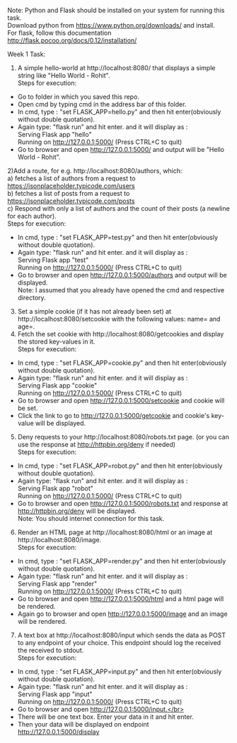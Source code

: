 Note: Python and Flask should be installed on your system for running this task.</br>
      Download python from https://www.python.org/downloads/ and install.</br>
      For flask, follow this documentation http://flask.pocoo.org/docs/0.12/installation/</br>

Week 1 Task:</br>
1) A simple hello-world at http://localhost:8080/​ that displays a simple string
like "Hello World - Rohit".</br>
Steps for execution:</br>
* Go to folder in which you saved this repo.
* Open cmd by typing cmd in the address bar of this folder.
* In cmd, type : "set FLASK_APP=hello.py" and then hit enter(obviously without double quotation).
* Again type: "flask run" and hit enter.
and it will display as :</br>
 Serving Flask app "hello"</br>
 Running on http://127.0.0.1:5000/ (Press CTRL+C to quit)</br>
* Go to browser and open http://127.0.0.1:5000/ and output will be "Hello World - Rohit".</br>

2)Add a route, for e.g. http://localhost:8080/authors​, which:</br>
a) fetches a list of authors from a request to
https://jsonplaceholder.typicode.com/users</br>
b) fetches a list of posts from a request to
https://jsonplaceholder.typicode.com/posts</br>
c) Respond with only​ a list of authors and the count of their posts (a newline for
each author).</br>
Steps for execution:</br>
* In cmd, type : "set FLASK_APP=test.py" and then hit enter(obviously without double quotation).
* Again type: "flask run" and hit enter.
and it will display as :</br>
 Serving Flask app "test"</br>
 Running on http://127.0.0.1:5000/ (Press CTRL+C to quit)</br>
* Go to browser and open http://127.0.0.1:5000/authors and output will be displayed.</br>
Note: I assumed that you already have opened the cmd and respective directory.</br>

3) Set a simple cookie (if it has not already been set) at
http://localhost:8080/setcookie​ with the following values:
name=<your-first-name> and age=<your-age>.</br>
4) Fetch the set cookie with http://localhost:8080/getcookies​ and display
the stored key-values in it.</br>
Steps for execution:</br>
* In cmd, type : "set FLASK_APP=cookie.py" and then hit enter(obviously without double quotation).
* Again type: "flask run" and hit enter.
and it will display as :</br>
 Serving Flask app "cookie"</br>
 Running on http://127.0.0.1:5000/ (Press CTRL+C to quit)</br>
* Go to browser and open http://127.0.0.1:5000/setcookie and cookie will be set.
* Click the link to go to http://127.0.0.1:5000/getcookie and cookie's key-value will be displayed.</br>

5) Deny requests to your http://localhost:8080/robots.txt​ page. (or you
can use the response at http://httpbin.org/deny if needed)</br>
Steps for execution:</br>
* In cmd, type : "set FLASK_APP=robot.py" and then hit enter(obviously without double quotation).
* Again type: "flask run" and hit enter.
and it will display as :</br>
 Serving Flask app "robot"</br>
 Running on http://127.0.0.1:5000/ (Press CTRL+C to quit)</br>
* Go to browser and open http://127.0.0.1:5000/robots.txt and response at http://httpbin.org/deny will be displayed.</br>
Note: You should internet connection for this task.</br>

6) Render an HTML page at http://localhost:8080/html​ or an image at
http://localhost:8080/image​.</br>
Steps for execution:</br>
* In cmd, type : "set FLASK_APP=render.py" and then hit enter(obviously without double quotation).
* Again type: "flask run" and hit enter.
and it will display as :</br>
 Serving Flask app "render"</br>
 Running on http://127.0.0.1:5000/ (Press CTRL+C to quit)</br>
* Go to browser and open http://127.0.0.1:5000/html and a html page will be rendered.</br>
* Again go to browser and open http://127.0.0.1:5000/image and an image will be rendered.</br>

7) A text box at http://localhost:8080/input​ which sends the data as POST to
any endpoint of your choice. This endpoint should log the received the received to
stdout.</br>
Steps for execution:</br>
* In cmd, type : "set FLASK_APP=input.py" and then hit enter(obviously without double quotation).
* Again type: "flask run" and hit enter.
and it will display as :</br>
 Serving Flask app "input"</br>
 Running on http://127.0.0.1:5000/ (Press CTRL+C to quit)</br>
* Go to browser and open http://127.0.0.1:5000/input.</br>
* There will be one text box. Enter your data in it and hit enter.</br>
* Then your data will be displayed on endpoint http://127.0.0.1:5000/display
